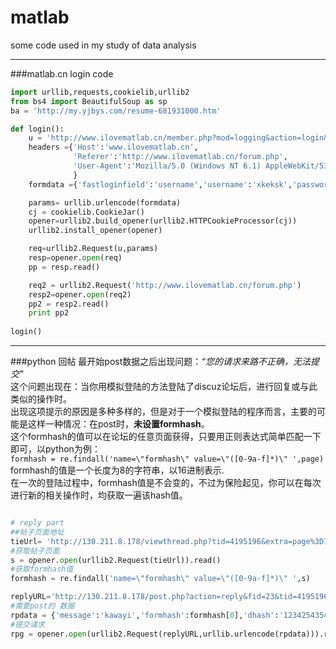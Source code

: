 # matlab
some code used in my study of data analysis

---
###matlab.cn login code
```python
import urllib,requests,cookielib,urllib2
from bs4 import BeautifulSoup as sp
ba = 'http://my.yjbys.com/resume-681931000.htm'

def login():
    u = 'http://www.ilovematlab.cn/member.php?mod=logging&action=login&loginsubmit=yes&infloat=yes&lssubmit=yes&inajax=1'
    headers ={'Host':'www.ilovematlab.cn',
              'Referer':'http://www.ilovematlab.cn/forum.php',
              'User-Agent':'Mozilla/5.0 (Windows NT 6.1) AppleWebKit/537.36 (KHTML, like Gecko) Chrome/49.0.2623.75 Safari/537.36',
              }
    formdata ={'fastloginfield':'username','username':'xkeksk','password':'497de64f0553ceed29619ca3a76cc960','quickforward':'yes','handlekey':'ls'}

    params= urllib.urlencode(formdata)
    cj = cookielib.CookieJar()
    opener=urllib2.build_opener(urllib2.HTTPCookieProcessor(cj))
    urllib2.install_opener(opener)

    req=urllib2.Request(u,params)
    resp=opener.open(req)
    pp = resp.read()

    req2 = urllib2.Request('http://www.ilovematlab.cn/forum.php')
    resp2=opener.open(req2)
    pp2 = resp2.read()
    print pp2
    
login()    
```
---
###python 回帖
最开始post数据之后出现问题：*“您的请求来路不正确，无法提交”*<br>
这个问题出现在：当你用模拟登陆的方法登陆了discuz论坛后，进行回复或与此类似的操作时。<br>
出现这项提示的原因是多种多样的，但是对于一个模拟登陆的程序而言，主要的可能是这样一种情况：在post时，**未设置formhash**。<br>
这个formhash的值可以在论坛的任意页面获得，只要用正则表达式简单匹配一下即可，以python为例：<br>
```formhash = re.findall('name=\"formhash\" value=\"([0-9a-f]*)\" ',page)```<br>
formhash的值是一个长度为8的字符串，以16进制表示.<br>
在一次的登陆过程中，formhash值是不会变的，不过为保险起见，你可以在每次进行新的相关操作时，均获取一遍该hash值。<br>
```python

# reply part
##帖子页面地址
tieUrl= 'http://130.211.8.178/viewthread.php?tid=4195196&extra=page%3D1'
#获取帖子页面
s = opener.open(urllib2.Request(tieUrl)).read()
#获取formhash值
formhash = re.findall('name=\"formhash\" value=\"([0-9a-f]*)\" ',s)

replyURL='http://130.211.8.178/post.php?action=reply&fid=23&tid=4195196&extra=page%3D1&replysubmit=yes&infloat=yes&handlekey=fastpost&inajax=1'
#需要post的 数据
rpdata = {'message':'kawayi','formhash':formhash[0],'dhash':'12342543545335','usesig':'1'}
#提交请求
rpg = opener.open(urllib2.Request(replyURL,urllib.urlencode(rpdata))).read()
```
